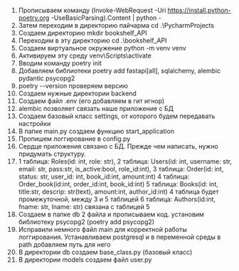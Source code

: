 1. Прописываем команду (Invoke-WebRequest -Uri https://install.python-poetry.org -UseBasicParsing).Content | python -
2. Затем переходим в директорию пайчарма cd .\PycharmProjects
3. Создаем директорию mkdir bookshelf_API
4. Переходим в эту директорию cd .\bookshelf_API
5. Создаем виртуальное окружение python -m venv venv
6. Активируем эту среду venv\Scripts\activate
7. Вводим команду poetry init
8. Добавляем библиотеки poetry add fastapi[all], sqlalchemy, alembic pydantic psycopg2
9. poetry --version проверяем версию
10. Создаем нужные директории backend
11. Создаем файл .env (его добавляем в гит игнор)
12. alembic позволяет связать наше приложение с БД
13. Создаем базовый класс settings, от которого будем передавать настройки
14. В папке main.py создаем функцию start_application
15. Пропишем логгирование в config.py
16. Сердце приложения связано с БД. Прежде чем написать, нужно придумать структуру.
17. 1 таблица: Roles(id: int, role: str), 2 таблица: Users(id: int, username: str, email: str, pass:str, is_active:bool, role_id:int),
    3 таблица: Order(id: int, status: str, user_id: int, book_id:int, amount:int)
    4 таблица: Order_book(id:int, order_id:int, book_id:int)
    5 таблица: Books(id: int, title:str, descrip: str(text), amount:int, author_id:int)
4 таблица будет промежуточной, между 3 и 5 таблицей
    6 таблица: Authors(id:int, fname: str, lname: str) связана с таблицей 5
18. Создаем в папке db 2 файла и прописываем код.
установим библиотеку psycopg2 (poetry add psycopg2)
19. Исправили немного файл main для корректной работы логгирования.
Устанавливаем postgresql и в переменной среды в path добавляем путь для него
20. В директории db создаем base_class.py (базовый класс)
21. В директории models создаем файл user.py